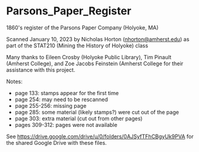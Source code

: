 # Parsons_Paper_Register
1860's register of the Parsons Paper Company (Holyoke, MA)

Scanned January 10, 2023 by Nicholas Horton (nhorton@amherst.edu) as part of the STAT210 (Mining the History of Holyoke) class

Many thanks to Eileen Crosby (Holyoke Public Library), Tim Pinault (Amherst College), and Zoe Jacobs Feinstein (Amherst College for their assistance with this project.

Notes:

- page 133: stamps appear for the first time
- page 254: may need to be rescanned
- page 255-256: missing page
- page 285: some material (likely stamps?) were cut out of the page
- page 303: extra material (cut out from other pages) 
- pages 309-312: pages were not available


See https://drive.google.com/drive/u/0/folders/0AJSyfTFhCBgyUk9PVA for the shared Google Drive with these files.
